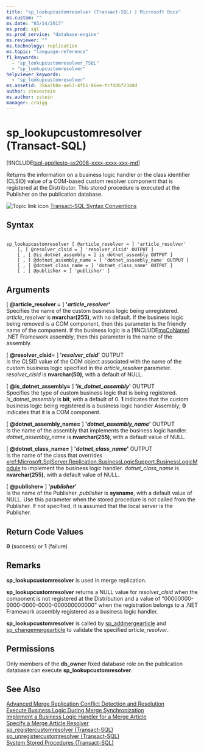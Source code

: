 ```yaml
---
title: "sp_lookupcustomresolver (Transact-SQL) | Microsoft Docs"
ms.custom: ""
ms.date: "03/14/2017"
ms.prod: sql
ms.prod_service: "database-engine"
ms.reviewer: ""
ms.technology: replication
ms.topic: "language-reference"
f1_keywords: 
  - "sp_lookupcustomresolver_TSQL"
  - "sp_lookupcustomresolver"
helpviewer_keywords: 
  - "sp_lookupcustomresolver"
ms.assetid: 356a7b8a-ae53-4fb5-86ee-fcfddbf23ddd
author: stevestein
ms.author: sstein
manager: craigg
---
```

# sp_lookupcustomresolver (Transact-SQL)
[!INCLUDE[tsql-appliesto-ss2008-xxxx-xxxx-xxx-md](../../includes/tsql-appliesto-ss2008-xxxx-xxxx-xxx-md.md)]

  Returns the information on a business logic handler or the class identifier (CLSID) value of a COM-based custom resolver component that is registered at the Distributor. This stored procedure is executed at the Publisher on the publication database.  
  
 ![Topic link icon](../../database-engine/configure-windows/media/topic-link.gif "Topic link icon") [Transact-SQL Syntax Conventions](../../t-sql/language-elements/transact-sql-syntax-conventions-transact-sql.md)  
  
## Syntax  
  
```  
  
sp_lookupcustomresolver [ @article_resolver = ] 'article_resolver'   
    [, [ @resolver_clsid = ] 'resolver_clsid' OUTPUT ]  
    [ , [ @is_dotnet_assembly = ] is_dotnet_assembly OUTPUT ]  
    [ , [ @dotnet_assembly_name = ] 'dotnet_assembly_name' OUTPUT ]  
    [ , [ @dotnet_class_name = ] 'dotnet_class_name' OUTPUT ]  
    [ , [ @publisher = ] 'publisher' ]  
```  
  
## Arguments  
 [ **@article_resolver =** ] **'***article_resolver***'**  
 Specifies the name of the custom business logic being unregistered. *article_resolver* is **nvarchar(255)**, with no default. If the business logic being removed is a COM component, then this parameter is the friendly name of the component. If the business logic is a [!INCLUDE[msCoName](../../includes/msconame-md.md)] .NET Framework assembly, then this parameter is the name of the assembly.  
  
 [ **@resolver_clsid**= ] **'***resolver_clsid***'** OUTPUT  
 Is the CLSID value of the COM object associated with the name of the custom business logic specified in the *article_resolver* parameter. *resolver_clsid* is **nvarchar(50)**, with a default of NULL.  
  
 [ **@is_dotnet_assembly=** ] **'***is_dotnet_assembly***'** OUTPUT  
 Specifies the type of custom business logic that is being registered. *is_dotnet_assembly* is **bit**, with a default of 0. **1** indicates that the custom business logic being registered is a business logic handler Assembly; **0** indicates that it is a COM component.  
  
 [ **@dotnet_assembly_name=** ] **'***dotnet_assembly_name***'** OUTPUT  
 Is the name of the assembly that implements the business logic handler. *dotnet_assembly_name* is **nvarchar(255)**, with a default value of NULL.  
  
 [ **@dotnet_class_name=** ] **'***dotnet_class_name***'** OUTPUT  
 Is the name of the class that overrides <xref:Microsoft.SqlServer.Replication.BusinessLogicSupport.BusinessLogicModule> to implement the business logic handler. *dotnet_class_name* is **nvarchar(255)**, with a default value of NULL.  
  
 [ **@publisher=** ] **'***publisher***'**  
 Is the name of the Publisher. *publisher* is **sysname**, with a default value of NULL. Use this parameter when the stored procedure is not called from the Publisher. If not specified, it is assumed that the local server is the Publisher.  
  
## Return Code Values  
 **0** (success) or **1** (failure)  
  
## Remarks  
 **sp_lookupcustomresolver** is used in merge replication.  
  
 **sp_lookupcustomresolver** returns a NULL value for *resolver_clsid* when the component is not registered at the Distribution and a value of "00000000-0000-0000-0000-000000000000" when the registration belongs to a .NET Framework assembly registered as a business logic handler.  
  
 **sp_lookupcustomresolver** is called by [sp_addmergearticle](../../relational-databases/system-stored-procedures/sp-addmergearticle-transact-sql.md) and [sp_changemergearticle](../../relational-databases/system-stored-procedures/sp-changemergearticle-transact-sql.md) to validate the specified *article_resolver*.  
  
## Permissions  
 Only members of the **db_owner** fixed database role on the publication database can execute **sp_lookupcustomresolver**.  
  
## See Also  
 [Advanced Merge Replication Conflict Detection and Resolution](../../relational-databases/replication/merge/advanced-merge-replication-conflict-detection-and-resolution.md)   
 [Execute Business Logic During Merge Synchronization](../../relational-databases/replication/merge/execute-business-logic-during-merge-synchronization.md)   
 [Implement a Business Logic Handler for a Merge Article](../../relational-databases/replication/implement-a-business-logic-handler-for-a-merge-article.md)   
 [Specify a Merge Article Resolver](../../relational-databases/replication/publish/specify-a-merge-article-resolver.md)   
 [sp_registercustomresolver &#40;Transact-SQL&#41;](../../relational-databases/system-stored-procedures/sp-registercustomresolver-transact-sql.md)   
 [sp_unregistercustomresolver &#40;Transact-SQL&#41;](../../relational-databases/system-stored-procedures/sp-unregistercustomresolver-transact-sql.md)   
 [System Stored Procedures &#40;Transact-SQL&#41;](../../relational-databases/system-stored-procedures/system-stored-procedures-transact-sql.md)  
  
  
